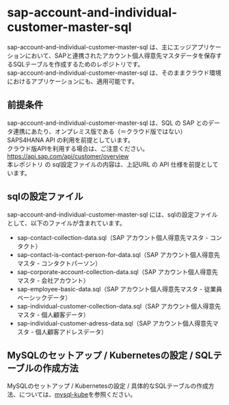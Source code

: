 # sap-account-and-individual-customer-master-sql
sap-account-and-individual-customer-master-sql は、主にエッジアプリケーションにおいて、SAPと連携されたアカウント個人得意先マスタデータを保存するSQLテーブルを作成するためのレポジトリです。  
sap-account-and-individual-customer-master-sql は、そのままクラウド環境におけるアプリケーションにも、適用可能です。   

## 前提条件  
sap-account-and-individual-customer-master-sql は、SQL の SAP とのデータ連携にあたり、オンプレミス版である（＝クラウド版ではない）SAPS4HANA API の利用を前提としています。  
クラウド版APIを利用する場合は、ご注意ください。  
https://api.sap.com/api/customer/overview  
本レポジトリ の sql設定ファイルの内容は、上記URL の API 仕様を前提としています。  

## sqlの設定ファイル

sap-account-and-individual-customer-master-sql には、sqlの設定ファイルとして、以下のファイルが含まれています。  

* sap-contact-collection-data.sql（SAP アカウント個人得意先マスタ - コンタクト）  
* sap-contact-is-contact-person-for-data.sql（SAP アカウント個人得意先マスタ - コンタクトパーソン） 
* sap-corporate-account-collection-data.sql（SAP アカウント個人得意先マスタ - 会社アカウント）  
* sap-employee-basic-data.sql（SAP アカウント個人得意先マスタ - 従業員ベーシックデータ）  
* sap-individual-customer-collection-data.sql（SAP アカウント個人得意先マスタ - 個人顧客データ）  
* sap-individual-customer-adress-data.sql（SAP アカウント個人得意先マスタ - 個人顧客アドレスデータ）  


## MySQLのセットアップ / Kubernetesの設定 / SQLテーブルの作成方法  

MySQLのセットアップ / Kubernetesの設定 / 具体的なSQLテーブルの作成方法、については、[mysql-kube](https://github.com/latonaio/mysql-kube)を参照ください。  

